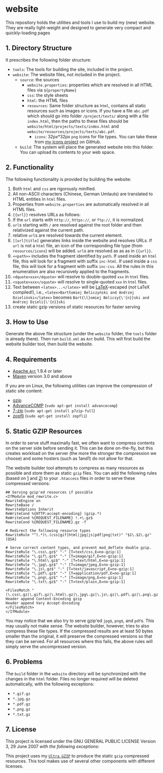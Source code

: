 # website
This repository holds the utilities and tools I use to build my (new) website.
They are really light-weight and designed to generate very compact and quickly-loading pages

## 1. Directory Structure
It prescribes the following folder structure:

- `tools`: The tools for building the site, included in the project.
- `website`: The website files, not included in the project.
  * `source`: the sources
    + `website.properties`: properties which are resolved in all HTML files via `${propertyName}`
    + `css`: the style sheets
    + `html`: the HTML files
    + `resources`: Same folder structure as `html`, contains all static resources such as images or icons.
  If you have a file `abc.pdf` which should go into folder `/project/texts/` along with a file `index.html`, then the paths to these files should be `website/html/projects/texts/index.html` and `website/resources/projects/texts/abc.pdf`.
      - `icons`: 32px*32px `png` icons for file types. You can take these from [my icons project](http://www.github.com/thomasWeise/icons) on GitHub.
  * `build`: The system will place the generated website into this folder. You can upload its contents to your web space.


## 2. Functionality

The following functionality is provided by building the website:

1. Both `html` and `css` are rigorously minified.
2. All non-ASCII characters (Chinese, German Umlauts) are translated to HTML entities in `html` files.
3. Properties from `website.properties` are automatically resolved in all HTML files.
4. `{{url}}` resolves URLs as follows:
  1. If the `url` starts with `http://`, `https://`, or `ftp://`, it is normalized.
  2. `url`s starting with `/` are resolved against the root folder and then relativized against the current path.
  3. relative `url`s are resolved towards the current element.
5. `[[url]title]` generates links inside the website and resolves URLs. If `url` is not a `html` file, an icon of the corresponding file type (from `resources/icons`) will be added. `url`s are resolved as as as in `{{url}}`.
6. ``<<path>>`` includes the fragment identified by `path`. If used inside an `html` file, this will look for a fragment with suffix `inc-html`. If used inside a `css` file, this will look for a fragment with suffix `inc-css`. All the rules in this enumeration are also recursively applied to the fragments.
6. `<dquote>xxx</dquote>` will resolve to double-quoted `xxx` in `html` files.
7. `<squote>xxx</squote>` will resolve to single-quoted `xxx` in `html` files.
8. Text between `<latex>...</latex>` will be <a href="http://www.latex-project.org/">LaTeX</a>-escaped (_not_ LaTeX compiled!), i.e., `<latex>Bartłomiej Beliczyński and Andrzej Dzieliński</latex>` becomes `Bart{\l}omiej Beliczy{\'{n}}ski and Andrzej Dzieli{\'{n}}ski`
9. create static gzip versions of static resources for faster serving

## 3. How to Use
Generate the above file structure (under the `website` folder, the `tools` folder is already there). Then run `build.xml` as `Ant` build. This will first build the website builder tool, then build the website.

## 4. Requirements

* [Apache `Ant`](http://ant.apache.org/bindownload.cgi) 1.9.4 or later
* [Maven](http://maven.apache.org/) version 3.0 and above

If you are on Linux, the following utilities can improve the compression of static site content:

* [gzip](https://en.wikipedia.org/wiki/Gzip)
* [AdvanceCOMP](https://en.wikipedia.org/wiki/AdvanceCOMP) (`sudo apt-get install advancecomp`)
* [7-zip](http://www.7-zip.org/) (`sudo apt-get install p7zip-full`)
* [zopfli](https://en.wikipedia.org/wiki/Zopfli) (`sudo apt-get install zopfli`)

## 5. Static GZIP Resources
In order to serve stuff maximally fast, we often want to compress contents on the server side before
sending it. This can be done on-the-fly, but this creates workload on the server (the more the stronger
the compression we choose) and some hosters (such as 1and1) do not allow for that.

The website builder tool attempts to compress as many resources as possible and store them as static
`gzip` files. You can add the following rules (based on [1](http://stackoverflow.com/questions/11420992/)
and [2](https://developers.google.com/speed/docs/insights/EnableCompression)) to your `.htaccess` files in order to serve these
compressed versions:

    ## Serving gzip'ed resources if possible
    <IfModule mod_rewrite.c>
    RewriteEngine on
    RewriteBase /
    RewriteOptions Inherit
    ReWriteCond %{HTTP:accept-encoding} (gzip.*) 
    ReWriteCond %{REQUEST_FILENAME} !.+\.gz$ 
    RewriteCond %{REQUEST_FILENAME}.gz -f 
    
    # Redirect the following resource types
    RewriteRule "^(.*)\.(css|gif|html|jpg|js|pdf|png|txt)" "$1\.$2\.gz" [QSA]
    
    # Serve correct content types, and prevent mod_deflate double gzip.
    RewriteRule "\.css\.gz$" "-" [T=text/css,E=no-gzip:1]
    RewriteRule "\.gif\.gz$" "-" [T=image/gif,E=no-gzip:1]
    RewriteRule "\.html\.gz$" "-" [T=text/html,E=no-gzip:1]
    RewriteRule "\.jpg\.gz$" "-" [T=image/jpeg,E=no-gzip:1]
    RewriteRule "\.js\.gz$" "-" [T=text/javascript,E=no-gzip:1]
    RewriteRule "\.pdf\.gz$" "-" [T=application/pdf,E=no-gzip:1]
    RewriteRule "\.png\.gz$" "-" [T=image/png,E=no-gzip:1]
    RewriteRule "\.txt\.gz$" "-" [T=text/plain,E=no-gzip:1]
    
    <FilesMatch "(\.css\.gz|\.gif\.gz|\.html\.gz|\.jpg\.gz|\.js\.gz|\.pdf\.gz|\.png\.gz|\.txt\.gz)$">
    Header append Content-Encoding gzip
    Header append Vary Accept-Encoding
    </FilesMatch>
    </IfModule>
    
You may notice that we also try to serve gzip'ed `jpg`s, `png`s, and `pdf`s. This
may usually not make sense. The website builder, however, tries to also compress these
file types. If the compressed results are at least 50 bytes smaller than the original,
it will preserve the compressed versions so that they can be served. For all resources
where this fails, the above rules will simply serve the uncompressed version.

## 6. Problems

The `build` folder in the `website` directory will be synchronized with the changes in
the `html` folder. Files no longer required will be deleted automatically, with the following
exceptions:

- `*.gif.gz`
- `*.jpg.gz`
- `*.pdf.gz`
- `*.png.gz`
- `*.txt.gz`

## 7. License
This project is licensed under the GNU GENERAL PUBLIC LICENSE Version 3, 29 June 2007 *with
the following exceptions*:

This project uses my [`Ultra GZIP`](http://www.github.com/thomasWeise/ultraGzip/) to produce the static `gzip` compressed resources. This tool makes use of several other components with different licenses.
